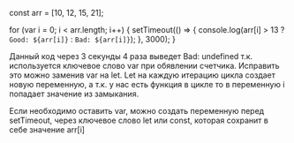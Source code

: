 const arr = [10, 12, 15, 21];

for (var i = 0; i < arr.length; i++) {
  setTimeout(() => {
    console.log(arr[i] > 13 ? `Good: ${arr[i]}` : `Bad: ${arr[i]}`);
  }, 3000);
}

Данный код через 3 секунды 4 раза выведет Bad: undefined т.к. используется ключевое слово var при обявлении счетчика. Исправить это можно заменив var на let.
Let на каждую итерацию цикла создает новую переменную, а т.к. у нас есть функция в цикле то в переменную i попадает значение из замыкания.

Если необходимо оставить var, можно создать переменную перед setTimeout, через ключевое слово let или const, которая сохранит в себе значение arr[i]